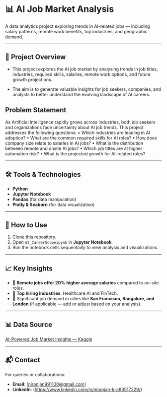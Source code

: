 # 📊 AI Job Market Analysis

A data analytics project exploring trends in AI-related jobs — including salary patterns, remote work benefits, top industries, and geographic demand.

---

## 📌 Project Overview
-	This project explores the AI job market by analysing trends in job titles, industries, required skills, salaries, remote work options, and future growth projections.

-	The aim is to generate valuable insights for job seekers, companies, and analysts to better understand the evolving landscape of AI careers.


## Problem Statement
As Artificial Intelligence rapidly grows across industries, both job seekers and organizations face uncertainty about AI job trends.
This project addresses the following questions:
•	Which industries are leading in AI adoption?
•	What are the common required skills for AI roles?
•	How does company size relate to salaries in AI jobs?
•	What is the distribution between remote and onsite AI jobs?
•	Which job titles are at higher automation risk?
•	What is the projected growth for AI-related roles?



---

## 🛠️ Tools & Technologies
- **Python**
- **Jupyter Notebook**
- **Pandas** (for data manipulation)
- **Plotly & Seaborn** (for data visualization)

---

## 📂 How to Use
1. Clone this repository.
2. Open `AI_CareerScopeipynb` in **Jupyter Notebook**.
3. Run the notebook cells sequentially to view analysis and visualizations.

---

## 📈 Key Insights
- 📌 **Remote jobs offer 20% higher average salaries** compared to on-site roles.
- 📌 **Top hiring industries**: Healthcare AI and FinTech.
- 📌 Significant job demand in cities like **San Francisco, Bangalore, and London** (if applicable — add or adjust based on your analysis).

---

## 📊 Data Source
[AI-Powered Job Market Insights — Kaggle](https://www.kaggle.com/datasets/uom190346a/ai-powered-job-market-insights)

---

## 📬 Contact
For queries or collaborations:
- **Email**: [niranjan991100@gmail.com]
- **LinkedIn**: (https://www.linkedin.com/in/niranjan-k-a83517229/)

